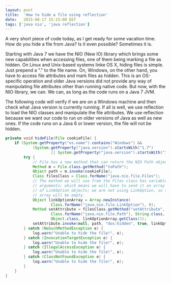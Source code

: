 ```yaml
---
layout: post
title:  'How to hide a file using reflection'
date:   2015-08-17 15:15:00 EET
tags: ['java nio', 'java reflection']
---
```


A very short piece of code today, as I get ready for some vacation time. How do you hide a file from Java? Is it even possible? Sometimes it is.

Starting with Java 7 we have the NIO (New IO) library which brings some new capabilities when accessing files, one of them being marking a file as hidden. On Linux and Unix-based systems linke OS X, hiding files is simple. Just prepend a "." to the file name. On, Windows, on the other hand, you have to access file attributes and mark files as hidden. This is an OS-specific operation and older Java versions did not provide any way of manipulating file attributes other than running native code. But now, with the NIO library, we can. We can, as long as the code runs on a Java 7 JVM.

<!--more-->

The following code will verify if we are on a Windows machine and then check what Java version is currently running. If all is well, we use reflection to load the NIO classes and manipulate the file attributes. We use reflection because we want our code to run on older versions of Java as well as new ones. If the code runs on a Java 6 or lower version, the file will not be hidden.

~~~ java
private void hideFile(File cookieFile) {
    if (System.getProperty("os.name").contains("Windows") &&
            (System.getProperty("java.version").startsWith("1.7")
                    || System.getProperty("java.version").startsWith("1.8"))) {
        try {
            // File has a new method that can return the NIO Path object
            Method m = File.class.getMethod("toPath");
            Object path = m.invoke(cookieFile);
            Class filesClass = Class.forName("java.nio.file.Files");
            // The method we will use from the Files class has variable
            // arguments; which means we will have to send it an array
            // of LinkOption objects; we are not using LinkOption, so this
            // array will be empty.
            Object linkOptionArray = Array.newInstance(
                    Class.forName("java.nio.file.LinkOption"), 0);
            Method setAttribute = filesClass.getMethod("setAttribute",
                    Class.forName("java.nio.file.Path"), String.class,
                    Object.class, linkOptionArray.getClass());
            setAttribute.invoke(null, path, "dos:hidden", true, linkOptionArray);
        } catch (NoSuchMethodException e) {
            log.warn("Unable to hide the file!", e);
        } catch (InvocationTargetException e) {
            log.warn("Unable to hide the file!", e);
        } catch (IllegalAccessException e) {
            log.warn("Unable to hide the file!", e);
        } catch (ClassNotFoundException e) {
            log.warn("Unable to hide the file!", e);
        }
    }
}
~~~

